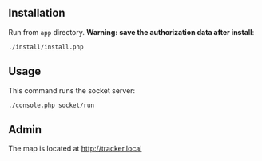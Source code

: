 Installation
------------
Run from `app` directory. **Warning: save the authorization data after install**:
```
./install/install.php
```

Usage
-----
This command runs the socket server:
```
./console.php socket/run
```

Admin
-----
The map is located at http://tracker.local